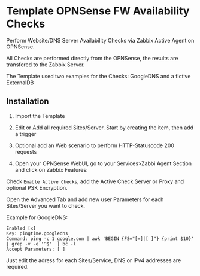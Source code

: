 # Template OPNSense FW Availability Checks

Perform Website/DNS Server Availability Checks via Zabbix Active Agent on OPNSense.

All Checks are performed directly from the OPNSense, the results are transfered to the Zabbix Server.

The Template used two examples for the Checks: GoogleDNS and a fictive ExternalDB

## Installation

1. Import the Template

2. Edit or Add all required Sites/Server. Start by creating the item, then add a trigger

3. Optional add an Web scenario to perform HTTP-Statuscode 200 requests

4. Open your OPNSense WebUI, go to your Services>Zabbi Agent Section and click on Zabbix Features:

Check `Enable Active Checks`, add the Active Check Server or Proxy and optional PSK Encryption.

Open the Advanced Tab and add new user Parameters for each Sites/Server you want to check.

Example for GoogleDNS:

```
Enabled [x]
Key: pingtime.googledns
Command: ping -c 1 google.com | awk 'BEGIN {FS="[=]|[ ]"} {print $10}' | grep -v -e '^$'  | bc -l
Accept Parameters: [ ]
```
Just edit the adress for each Sites/Service, DNS or IPv4 addresses are required.
